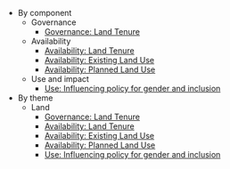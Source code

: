 
* By component 
    * Governance 
        * [Governance: Land Tenure](../indicators/G.LAND.TENURE.md)
    * Availability 
        * [Availability: Land Tenure](../indicators/A.LAND.LT-AVA.md)
        * [Availability: Existing Land Use](../indicators/A.LAND.ELU-AVA.md)
        * [Availability: Planned Land Use](../indicators/A.LAND.PLU-AVA.md)
    * Use and impact 
        * [Use: Influencing policy for gender and inclusion](../indicators/U.LAND.L-GEN-USE.md)
* By theme 
    * Land 
        * [Governance: Land Tenure](../indicators/G.LAND.TENURE.md)
        * [Availability: Land Tenure](../indicators/A.LAND.LT-AVA.md)
        * [Availability: Existing Land Use](../indicators/A.LAND.ELU-AVA.md)
        * [Availability: Planned Land Use](../indicators/A.LAND.PLU-AVA.md)
        * [Use: Influencing policy for gender and inclusion](../indicators/U.LAND.L-GEN-USE.md)